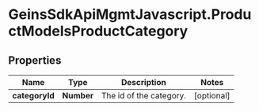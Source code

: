 # GeinsSdkApiMgmtJavascript.ProductModelsProductCategory

## Properties

Name | Type | Description | Notes
------------ | ------------- | ------------- | -------------
**categoryId** | **Number** | The id of the category. | [optional] 


